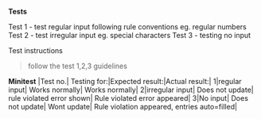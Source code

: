 **Tests**

Test 1 - test regular input following rule conventions eg. regular numbers
Test 2 - test irregular input eg. special characters
Test 3 - testing no input

Test instructions
> follow the test 1,2,3 guidelines

**Minitest**
|Test no.| Testing for:|Expected result:|Actual result:|
1|regular input| Works normally| Works normally|
2|irregular input| Does not update| rule violated error shown| Rule violated error appeared|
3|No input| Does not update| Wont update| Rule violation appeared, entries auto=filled|

